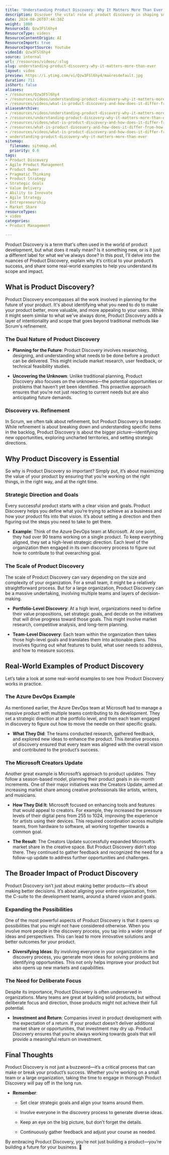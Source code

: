 ```yaml
---
title: 'Understanding Product Discovery: Why It Matters More Than Ever'
description: Discover the vital role of product discovery in shaping successful products. Learn how it differs from traditional development and drives innovation!
date: 2024-08-26T07:44:38Z
weight: 1000
ResourceId: Qzw3FSl6hy4
ResourceType: videos
ResourceContentOrigin: AI
ResourceImport: true
ResourceImportSource: Youtube
videoId: Qzw3FSl6hy4
source: internal
url: /resources/videos/:slug
slug: understanding-product-discovery-why-it-matters-more-than-ever
layout: video
preview: https://i.ytimg.com/vi/Qzw3FSl6hy4/maxresdefault.jpg
duration: 711
isShort: false
aliases:
- /resources/Qzw3FSl6hy4
- /resources/videos/understanding-product-discovery-why-it-matters-more-than-ever
- /resources/videos/what-is-product-discovery-and-how-does-it-differ-from-how-weve-always-developed-products
aliasesArchive:
- /resources/videos/understanding-product-discovery-why-it-matters-more-than-ever
- /resources/understanding-product-discovery-why-it-matters-more-than-ever
- /resources/videos/what-is-product-discovery-and-how-does-it-differ-from-how-we've-always-developed-products-
- /resources/what-is-product-discovery-and-how-does-it-differ-from-how-we've-always-developed-products-
- /resources/videos/what-is-product-discovery-and-how-does-it-differ-from-how-weve-always-developed-products
- understanding-product-discovery-why-it-matters-more-than-ever
sitemap:
  filename: sitemap.xml
  priority: 0.6
tags:
- Product Discovery
- Agile Product Management
- Product Owner
- Pragmatic Thinking
- Product Strategy
- Strategic Goals
- Value Delivery
- Ability to Innovate
- Agile Strategy
- Entrepreneurship
- Market Share
resourceTypes:
- video
categories:
- Product Management

---
```

Product Discovery is a term that's often used in the world of product development, but what does it really mean? Is it something new, or is it just a different label for what we've always done? In this post, I'll delve into the nuances of Product Discovery, explain why it’s critical to your product’s success, and share some real-world examples to help you understand its scope and impact.

## **What is Product Discovery?**

Product Discovery encompasses all the work involved in planning for the future of your product. It's about identifying what you need to do to make your product better, more valuable, and more appealing to your users. While it might seem similar to what we've always done, Product Discovery adds a layer of intentionality and scope that goes beyond traditional methods like Scrum's refinement.

### **The Dual Nature of Product Discovery**

- **Planning for the Future**: Product Discovery involves researching, designing, and understanding what needs to be done before a product can be delivered. This might include market research, user feedback, or technical feasibility studies.

- **Uncovering the Unknown**: Unlike traditional planning, Product Discovery also focuses on the unknowns—the potential opportunities or problems that haven’t yet been identified. This proactive approach ensures that you’re not just reacting to current needs but are also anticipating future demands.

### **Discovery vs. Refinement**

In Scrum, we often talk about refinement, but Product Discovery is broader. While refinement is about breaking down and understanding specific items in the backlog, Product Discovery is about the bigger picture—identifying new opportunities, exploring uncharted territories, and setting strategic directions.

## **Why Product Discovery is Essential**

So why is Product Discovery so important? Simply put, it’s about maximizing the value of your product by ensuring that you’re working on the right things, in the right way, and at the right time.

### **Strategic Direction and Goals**

Every successful product starts with a clear vision and goals. Product Discovery helps you define what you’re trying to achieve as a business and how your product fits into that vision. It’s about setting a direction and then figuring out the steps you need to take to get there.

- **Example**: Think of the Azure DevOps team at Microsoft. At one point, they had over 90 teams working on a single product. To keep everything aligned, they set a high-level strategic direction. Each level of the organization then engaged in its own discovery process to figure out how to contribute to that overarching goal.

### **The Scale of Product Discovery**

The scale of Product Discovery can vary depending on the size and complexity of your organization. For a small team, it might be a relatively straightforward process. But for a large organization, Product Discovery can be a massive undertaking, involving multiple teams and layers of decision-making.

- **Portfolio-Level Discovery**: At a high level, organizations need to define their value propositions, set strategic goals, and decide on the initiatives that will drive progress toward those goals. This might involve market research, competitive analysis, and long-term planning.

- **Team-Level Discovery**: Each team within the organization then takes those high-level goals and translates them into actionable plans. This involves figuring out what features to build, what user needs to address, and how to measure success.

## **Real-World Examples of Product Discovery**

Let’s take a look at some real-world examples to see how Product Discovery works in practice.

### **The Azure DevOps Example**

As mentioned earlier, the Azure DevOps team at Microsoft had to manage a massive product with multiple teams contributing to its development. They set a strategic direction at the portfolio level, and then each team engaged in discovery to figure out how to move the needle on their specific goals.

- **What They Did**: The teams conducted research, gathered feedback, and explored new ideas to enhance the product. This iterative process of discovery ensured that every team was aligned with the overall vision and contributed to the product’s success.

### **The Microsoft Creators Update**

Another great example is Microsoft’s approach to product updates. They follow a season-based model, planning their product goals in six-month increments. One of their major initiatives was the Creators Update, aimed at increasing market share among creative professionals like artists, writers, and musicians.

- **How They Did It**: Microsoft focused on enhancing tools and features that would appeal to creators. For example, they increased the pressure levels of their digital pens from 255 to 1024, improving the experience for artists using their devices. This required coordination across multiple teams, from hardware to software, all working together towards a common goal.

- **The Result**: The Creators Update successfully expanded Microsoft’s market share in the creative space. But Product Discovery didn’t stop there. They continued to gather feedback and recognized the need for a follow-up update to address further opportunities and challenges.

## **The Broader Impact of Product Discovery**

Product Discovery isn’t just about making better products—it’s about making better decisions. It’s about aligning your entire organization, from the C-suite to the development teams, around a shared vision and goals.

### **Expanding the Possibilities**

One of the most powerful aspects of Product Discovery is that it opens up possibilities that you might not have considered otherwise. When you involve more people in the discovery process, you tap into a wider range of ideas and perspectives. This can lead to more innovative solutions and better outcomes for your product.

- **Diversifying Ideas**: By involving everyone in your organization in the discovery process, you generate more ideas for solving problems and identifying opportunities. This not only helps improve your product but also opens up new markets and capabilities.

### **The Need for Deliberate Focus**

Despite its importance, Product Discovery is often underserved in organizations. Many teams are great at building solid products, but without deliberate focus and direction, those products might not achieve their full potential.

- **Investment and Return**: Companies invest in product development with the expectation of a return. If your product doesn’t deliver additional market share or opportunities, that investment may dry up. Product Discovery ensures that you’re always working towards goals that will provide a meaningful return on investment.

## **Final Thoughts**

Product Discovery is not just a buzzword—it’s a critical process that can make or break your product’s success. Whether you’re working on a small team or a large organization, taking the time to engage in thorough Product Discovery will pay off in the long run.

- **Remember**:
    - Set clear strategic goals and align your teams around them.
    
    - Involve everyone in the discovery process to generate diverse ideas.
    
    - Keep an eye on the big picture, but don’t forget the details.
    
    - Continuously gather feedback and adjust your course as needed.

By embracing Product Discovery, you’re not just building a product—you’re building a future for your business. 🚀
